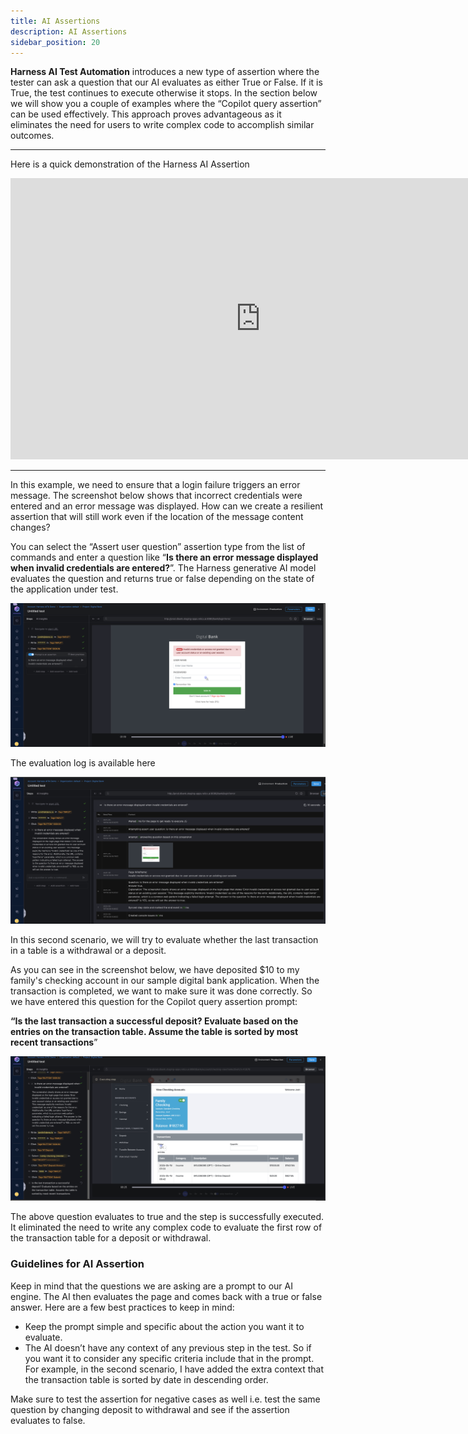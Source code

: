 ```yaml
---
title: AI Assertions
description: AI Assertions
sidebar_position: 20
---
```

**Harness AI Test Automation** introduces a new type of assertion where the tester can ask a question that our AI evaluates as either True or False. If it is True, the test continues to execute otherwise it stops. In the section below we will show you a couple of examples where the “Copilot query assertion” can be used effectively. This approach proves advantageous as it eliminates the need for users to write complex code to accomplish similar outcomes.

***

Here is a quick demonstration of the Harness AI Assertion

<iframe src="https://www.loom.com/embed/fb8a8fb25ff2462782725bb31e6b5a4b?sid=39664d67-9d2a-4c9c-ac2d-a08c06c11275" width="800" height="450" frameborder="0" allowfullscreen></iframe>

***
In this example, we need to ensure that a login failure triggers an error message. The screenshot below shows that incorrect credentials were entered and an error message was displayed. How can we create a resilient assertion that will still work even if the location of the message content changes?

You can select the “Assert user question” assertion type from the list of commands and enter a question like “**Is there an error message displayed when invalid credentials are entered?**”. The Harness generative AI model evaluates the question and returns true or false depending on the state of the application under test. 



![](./static/assertion-text.png)

The evaluation log is available here

![](./static/assertion-log.png)

In this second scenario, we will try to evaluate whether the last transaction in a table is a withdrawal or a deposit. 

As you can see in the screenshot below, we have deposited $10 to my family's checking account in our sample digital bank application. When the transaction is completed, we want to make sure it was done correctly. So we have entered this question for the Copilot query assertion prompt:

**“Is the last transaction a successful deposit? Evaluate based on the entries on the transaction table. Assume the table is sorted by most recent transactions**”

![](./static/assertion-text-2.png)

The above question evaluates to true and the step is successfully executed. It eliminated the need to write any complex code to evaluate the first row of the transaction table for a deposit or withdrawal. 

### Guidelines for **AI Assertion**

Keep in mind that the questions we are asking are a prompt to our AI engine. The AI then evaluates the page and comes back with a true or false answer. Here are a few best practices to keep in mind:

- Keep the prompt simple and specific about the action you want it to evaluate.
- The AI doesn’t have any context of any previous step in the test. So if you want it to consider any specific criteria include that in the prompt. For example, in the second scenario, I have added the extra context that the transaction table is sorted by date in descending order. 

Make sure to test the assertion for negative cases as well i.e. test the same question by changing deposit to withdrawal and see if the assertion evaluates to false. 
